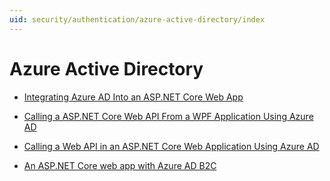 ```yaml
---
uid: security/authentication/azure-active-directory/index
---
```

  # Azure Active Directory

* [Integrating Azure AD Into an ASP.NET Core Web App](https://azure.microsoft.com/documentation/samples/active-directory-dotnet-webapp-openidconnect-aspnetcore.md)

* [Calling a ASP.NET Core Web API From a WPF Application Using Azure AD](https://azure.microsoft.com/documentation/samples/active-directory-dotnet-native-aspnetcore.md)

* [Calling a Web API in an ASP.NET Core Web Application Using Azure AD](https://azure.microsoft.com/en-us/documentation/samples/active-directory-dotnet-webapp-webapi-openidconnect-aspnetcore/.md)

* [An ASP.NET Core web app with Azure AD B2C](https://azure.microsoft.com/en-us/documentation/samples/active-directory-dotnet-webapp-openidconnect-aspnetcore-b2c/.md)
